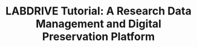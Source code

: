 ---
abstract: null
creators:
- Martinez, Antonio Guillermo
date: null
document_url: https://az659834.vo.msecnd.net/eventsairwesteuprod/production-inconference-public/b2a1b6eacdfc4f8f8509714fccd1aad3
grand_parent: iPRES
institutions:
- LIBNOVA
keywords:
- research data management
- digital preservation<br />
landing_page_url: null
language: eng
layout: publication
license: CC-BY 4.0 International
notes_url: null
parent: iPRES 2022
publication_type: unknown
size: null
slides_url: null
source_name: iPRES
title: "LABDRIVE Tutorial:\r\nA Research Data Management and Digital Preservation
  Platform"
year: 2022
---